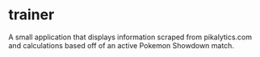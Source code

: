 # trainer
A small application that displays information scraped from pikalytics.com and calculations based off of an active Pokemon Showdown match.
